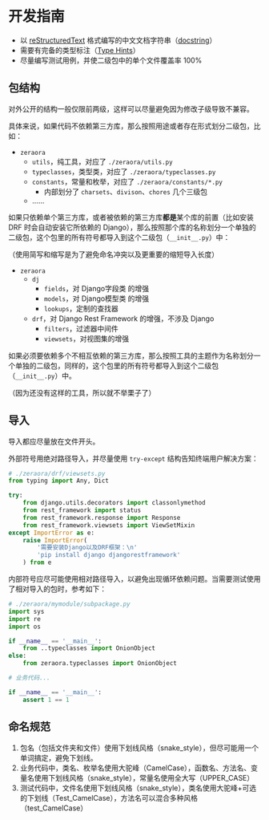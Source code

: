 # 开发指南

- 以 [reStructuredText](https://zh.wikipedia.org/wiki/ReStructuredText) 格式编写的中文文档字符串（[docstring](https://docs.python.org/zh-cn/3/glossary.html#term-docstring)）
- 需要有完备的类型标注（[Type Hints](https://peps.python.org/pep-0484/)）
- 尽量编写测试用例，并使二级包中的单个文件覆盖率 100%

## 包结构

对外公开的结构一般仅限前两级，这样可以尽量避免因为修改子级导致不兼容。

具体来说，如果代码不依赖第三方库，那么按照用途或者存在形式划分二级包，比如：

- `zeraora`
  - `utils`，纯工具，对应了 `./zeraora/utils.py`
  - `typeclasses`，类型类，对应了 `./zeraora/typeclasses.py`
  - `constants`，常量和枚举，对应了 `./zeraora/constants/*.py`
    - 内部划分了 `charsets`、`divison`、`chores` 几个三级包
  - ……

如果只依赖单个第三方库，或者被依赖的第三方库**都是**某个库的前置（比如安装 DRF 时会自动安装它所依赖的 Django），那么按照那个库的名称划分一个单独的二级包，这个包里的所有符号都导入到这个二级包（`__init__.py`）中：

（使用简写和缩写是为了避免命名冲突以及更重要的缩短导入长度）

- `zeraora`
  - `dj`
    - `fields`，对 Django字段类 的增强
    - `models`，对 Django模型类 的增强
    - `lookups`，定制的查找器
  - `drf`，对 Django Rest Framework 的增强，不涉及 Django
    - `filters`，过滤器中间件
    - `viewsets`，对视图集的增强

如果必须要依赖多个不相互依赖的第三方库，那么按照工具的主题作为名称划分一个单独的二级包，同样的，这个包里的所有符号都导入到这个二级包（`__init__.py`）中。

（因为还没有这样的工具，所以就不举栗子了）

## 导入

导入都应尽量放在文件开头。

外部符号用绝对路径导入，并尽量使用 `try-except` 结构告知终端用户解决方案：

```python
# ./zeraora/drf/viewsets.py
from typing import Any, Dict

try:
    from django.utils.decorators import classonlymethod
    from rest_framework import status
    from rest_framework.response import Response
    from rest_framework.viewsets import ViewSetMixin
except ImportError as e:
    raise ImportError(
        '需要安装Django以及DRF框架：\n'
        'pip install django djangorestframework'
    ) from e
```

内部符号应尽可能使用相对路径导入，以避免出现循环依赖问题。当需要测试使用了相对导入的包时，参考如下：

```python
# ./zeraora/mymodule/subpackage.py
import sys
import re
import os

if __name__ == '__main__':
    from ..typeclasses import OnionObject
else:
    from zeraora.typeclasses import OnionObject

# 业务代码...

if __name__ == '__main__':
    assert 1 == 1
```

## 命名规范

1. 包名（包括文件夹和文件）使用下划线风格（snake_style），但尽可能用一个单词搞定，避免下划线。
2. 业务代码中，类名、枚举名使用大驼峰（CamelCase），函数名、方法名、变量名使用下划线风格（snake_style），常量名使用全大写（UPPER_CASE）
3. 测试代码中，文件名使用下划线风格（snake_style），类名使用大驼峰+可选的下划线（Test_CamelCase），方法名可以混合多种风格（test_CamelCase）